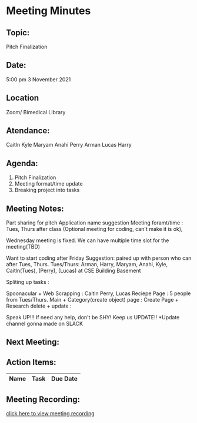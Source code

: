 # Meeting Minutes</h1>

## Topic: 
Pitch Finalization

## Date:
5:00 pm
3 November 2021 

## Location
Zoom/ Bimedical Library

## Atendance:
Caitln
Kyle
Maryam
Anahi
Perry
Arman
Lucas
Harry


##  Agenda:
1. Pitch Finalization
2. Meeting format/time update
3. Breaking project into tasks

##  Meeting Notes: 
Part sharing for pitch 
Application name suggestion
Meeting foramt/time : Tues, Thurs after class (Optional meeting for coding, can't make it is ok),

Wednesday meeting is fixed. We can have multiple time slot for the meeting(TBD)

Want to start coding after Friday
Suggestion: paired up with person who can after Tues, Thurs.
Tues/Thurs: Arman, Harry, Maryam, Anahi, Kyle, Caitln(Tues), (Perry), (Lucas) at CSE Building Basement

Spliting up tasks : 

Spoonacular + Web Scrapping : Caitln Perry, Lucas 
Reciepe Page : 5 people from Tues/Thurs.
Main + Category(create object) page :
Create Page + Research delete + update : 

Speak UP!!! 
If need any help, don't be SHY!
Keep us UPDATE!!
*Update channel gonna made on SLACK

  
## Next Meeting:


## Action Items:


|Name| Task                        | Due Date |
|-----|----------------------------------------------|-------------------|


## Meeting Recording:
[click here to view meeting recording]()
